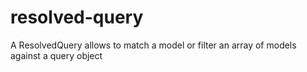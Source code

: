 # resolved-query
A ResolvedQuery allows to match a model or filter an array of models against a query object 
